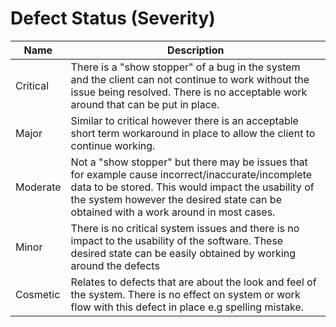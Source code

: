 # Defect Status (Severity)

Name    | Description
--------|------------
Critical    | There is a "show stopper" of a bug in the system and the client can not continue to work without the issue being resolved. There is no acceptable work around that can be put in place. 
Major   | Similar to critical however there is an acceptable short term workaround in place to allow the client to continue working. 
Moderate    | Not a "show stopper" but there may be issues that for example cause incorrect/inaccurate/incomplete data to be stored. This would impact the usability of the system however the desired state can be obtained with a work around in most cases. 
Minor   | There is no critical system issues and there is no impact to the usability of the software. These desired state can be easily obtained by working around the defects 
Cosmetic    | Relates to defects that are about the look and feel of the system. There is no effect on system or work flow with this defect in place e.g spelling mistake. 

